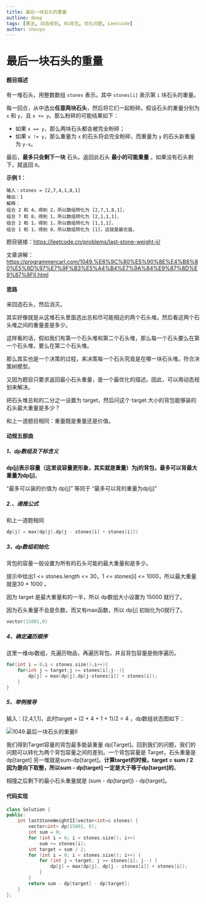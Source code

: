 ```yaml
---
title: 最后一块石头的重量
outline: deep
tags: [算法, 动态规划, 01背包, 优化问题, Leetcode]
author: shouyu
---
```


# 最后一块石头的重量

#### 题目描述

有一堆石头，用整数数组 `stones` 表示。其中 `stones[i]` 表示第 `i` 块石头的重量。

每一回合，从中选出**任意两块石头**，然后将它们一起粉碎。假设石头的重量分别为 `x` 和 `y`，且 `x <= y`。那么粉碎的可能结果如下：

- 如果 `x == y`，那么两块石头都会被完全粉碎；
- 如果 `x != y`，那么重量为 `x` 的石头将会完全粉碎，而重量为 `y` 的石头新重量为 `y-x`。

最后，**最多只会剩下一块** 石头。返回此石头 **最小的可能重量** 。如果没有石头剩下，就返回 `0`。

 

**示例 1：**

```
输入：stones = [2,7,4,1,8,1]
输出：1
解释：
组合 2 和 4，得到 2，所以数组转化为 [2,7,1,8,1]，
组合 7 和 8，得到 1，所以数组转化为 [2,1,1,1]，
组合 2 和 1，得到 1，所以数组转化为 [1,1,1]，
组合 1 和 1，得到 0，所以数组转化为 [1]，这就是最优值。
```

题目链接：https://leetcode.cn/problems/last-stone-weight-ii/

文章讲解：https://programmercarl.com/1049.%E6%9C%80%E5%90%8E%E4%B8%80%E5%9D%97%E7%9F%B3%E5%A4%B4%E7%9A%84%E9%87%8D%E9%87%8FII.html

#### 思路

来回选石头，然后消灭。

其实好像就是从这堆石头里面选出总和尽可能相近的两个石头堆。然后看这两个石头堆之间的重量差是多少。

这样看的话，假如我们有第一个石头堆和第二个石头堆，那么每一个石头要么在第一个石头堆，要么在第二个石头堆。

那么其实也是一个决策的过程，来决策每一个石头究竟是在哪一块石头堆。符合决策树模型。

又因为题目只要求返回最小石头重量，是一个最优化的描述。因此，可以用动态规划来解决。

把石头堆总和的二分之一设置为 target，然后问这个 target 大小的背包能够装的石头最大重量是多少？

和上一道题目相同：重量既是重量还是价值。

#### 动规五部曲

##### 1、dp数组及下标含义

**dp[j]表示容量（这里说容量更形象，其实就是重量）为j的背包，最多可以背最大重量为dp[j]**。

“最多可以装的价值为 dp[j]” 等同于 “最多可以背的重量为dp[j]”

##### 2.、递推公式

和上一道题相同

```C++
dp[j] = max(dp[j],dp[j - stones[i] + stones[i]])
```

##### 3、dp数组初始化

背包的容量一般设置为所有的石头可能的最大重量和是多少。

提示中给出1 <= stones.length <= 30，1 <= stones[i] <= 1000，所以最大重量就是30 * 1000 。

因为 target 是最大重量和的一半，所以 dp数组大小设置为 15000 就行了。

因为石头重量不会是负数，而又有max函数，所以 dp[j] 初始化为0就行了。

```C++
vector(15001,0)
```

##### 4、确定遍历顺序

这里一维dp数组，先遍历物品，再遍历背包，并且背包容量是倒序遍历。

```C++
for(int i = 0;i < stones.size();i++){
    for(int j = target;j >= stones[i];j--){
        dp[j] = max(dp[j],dp[j-stones[i]] + stones[i]);
    }
}
```

##### 5、举例推导

输入：[2,4,1,1]，此时target = (2 + 4 + 1 + 1)/2 = 4 ，dp数组状态图如下：

![1049.最后一块石头的重量II](https://images-xxueyu.oss-cn-shanghai.aliyuncs.com/20210121115805904.jpg)

我们得到Target容量的背包最多能装重量 dp[Target]。回到我们的问题，我们的问题可以转化为两个背包容量之间的差别。一个背包容量是 Target，石头重量是 dp[target] 另一堆就是sum-dp[target]。**计算target的时候，target = sum / 2 因为是向下取整，所以sum - dp[target] 一定是大于等于dp[target]的**。

相撞之后剩下的最小石头重量就是 (sum - dp[target]) - dp[target]。

#### 代码实现

```C++
class Solution {
public:
    int lastStoneWeightII(vector<int>& stones) {
        vector<int> dp(15001, 0);
        int sum = 0;
        for (int i = 0; i < stones.size(); i++)
            sum += stones[i];
        int target = sum / 2;
        for (int i = 0; i < stones.size(); i++) {
            for (int j = target; j >= stones[i]; j--) {
                dp[j] = max(dp[j], dp[j - stones[i]] + stones[i]);
            }
        }
        return sum - dp[target] - dp[target];
    }
};
```

